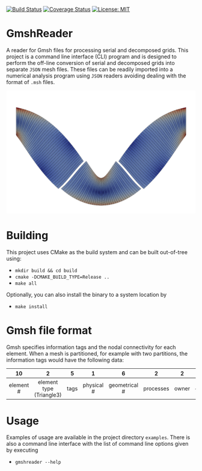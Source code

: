[![Build Status](https://travis-ci.org/dbeurle/GmshReader.svg?branch=master)](https://travis-ci.org/dbeurle/GmshReader)
[![Coverage Status](https://coveralls.io/repos/github/dbeurle/GmshReader/badge.svg?branch=master)](https://coveralls.io/github/dbeurle/GmshReader?branch=master)
[![License: MIT](https://img.shields.io/badge/License-MIT-yellow.svg)](https://opensource.org/licenses/MIT)

# GmshReader

A reader for Gmsh files for processing serial and decomposed grids.  This project is a command line interface (CLI) program and is designed to perform the off-line conversion of serial and decomposed grids into separate `JSON` mesh files.  These files can be readily imported into a numerical analysis program using `JSON` readers avoiding dealing with the  format of `.msh` files.

![alt text](https://github.com/dbeurle/GmshReader/blob/master/doc/images/feti.png "FETI example")

# Building

This project uses CMake as the build system and can be built out-of-tree using:
* `mkdir build && cd build`
* `cmake -DCMAKE_BUILD_TYPE=Release ..`
* `make all`

Optionally, you can also install the binary to a system location by

* `make install`

# Gmsh file format

Gmsh specifies information tags and the nodal connectivity for each element.  When a mesh is partitioned, for example with two partitions, the information tags would have the following data:

| 10 | 2 | 5 | 1 | 6 | 2 | 2 | -1 | 5 22 4 |
| :-: | :-: | :-: | :-: | :-: | :-: | :-: | :-: | :-: |
| element # | element type (Triangle3) | tags | physical # | geometrical # | processes | owner | ghost | `nodalConnectivity` |

# Usage

Examples of usage are available in the project directory `examples`.  There is also a command line interface with the list of command line options given by executing

* `gmshreader --help`
